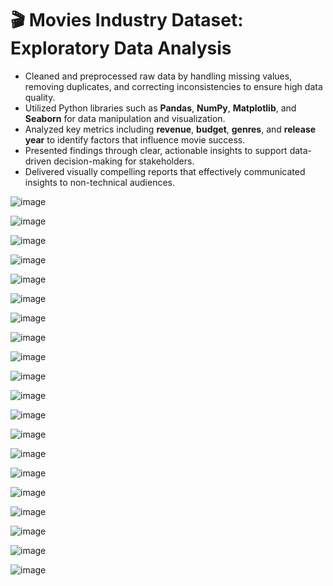 # 🎬 Movies Industry Dataset: Exploratory Data Analysis

* Cleaned and preprocessed raw data by handling missing values, removing duplicates, and correcting inconsistencies to ensure high data quality.
* Utilized Python libraries such as **Pandas**, **NumPy**, **Matplotlib**, and **Seaborn** for data manipulation and visualization.
* Analyzed key metrics including **revenue**, **budget**, **genres**, and **release year** to identify factors that influence movie success.
* Presented findings through clear, actionable insights to support data-driven decision-making for stakeholders.
* Delivered visually compelling reports that effectively communicated insights to non-technical audiences.

![image](https://github.com/user-attachments/assets/4e0abd26-19dc-4806-a9c6-be227f885f73)

![image](https://github.com/user-attachments/assets/cf6b148a-e872-4a7f-ad3c-8975ad1c933a)

![image](https://github.com/user-attachments/assets/2f6a77cc-5cfb-439c-b23e-c1d67bc1ccdb)

![image](https://github.com/user-attachments/assets/97a3190b-3246-4dd7-82df-b424c8937ce4)

![image](https://github.com/user-attachments/assets/abc5d5f0-127e-48d5-b9b8-19d2d80acae8)

![image](https://github.com/user-attachments/assets/543ab2ce-e451-4845-8027-a12d6387b1cd)

![image](https://github.com/user-attachments/assets/c089935f-8571-4a18-b594-e27463d5dbdc)

![image](https://github.com/user-attachments/assets/0ccb4b00-e23c-4cf3-9d6e-9b8946412103)

![image](https://github.com/user-attachments/assets/7f970c64-779e-4099-93c2-7e461940cbd1)

![image](https://github.com/user-attachments/assets/79037db2-573d-4227-809d-8fbfe781bbad)

![image](https://github.com/user-attachments/assets/fe932e79-fc79-4ad9-bcf6-759000846843)

![image](https://github.com/user-attachments/assets/924ab678-e8f6-4b63-8a5b-ab214adaf5a3)

![image](https://github.com/user-attachments/assets/b34a094c-d4c7-474c-8988-08f2d5ce3c3e)

![image](https://github.com/user-attachments/assets/364fe7f6-3eac-4f56-a240-cfbc6f479e64)

![image](https://github.com/user-attachments/assets/1567df03-973d-4dc6-8ef7-d190aa5786f7)

![image](https://github.com/user-attachments/assets/34aa0cc9-7f72-47cb-9c0c-986fe6a105ca)

![image](https://github.com/user-attachments/assets/73c12c1b-58c8-470b-a035-a2835db91d5f)

![image](https://github.com/user-attachments/assets/e54225e9-aabf-42f0-be0c-b075476056c1)

![image](https://github.com/user-attachments/assets/8518c21e-7f9d-4acd-85eb-4bd0dca87783)

![image](https://github.com/user-attachments/assets/4563aa86-c2aa-4990-b0d6-bb2c3db6995c)
